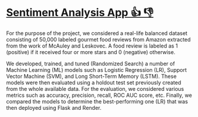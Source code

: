 # [Sentiment Analysis App 👍 👎](https://lr-sentiment-analysis-app.onrender.com/)

For the purpose of the project, we considered a real-life balanced dataset consisting of 50,000 labeled gourmet food reviews from Amazon extracted from the work of McAuley and Leskovec. A food review is labeled as 1 (positive) if it received four or more stars and 0 (negative) otherwise. 

We developed, trained, and tuned (Randomized Search) a number of Machine Learning (ML) models such as Logistic Regression (LR), Support Vector Machine (SVM), and Long Short-Term Memory (LSTM). These models were then evaluated using a holdout test set previously created from the whole available data. For the evaluation, we considered various metrics such as accuracy, precision, recall, ROC AUC score, etc. Finally, we compared the models to determine the best-performing one (LR) that was then deployed using Flask and Render.
